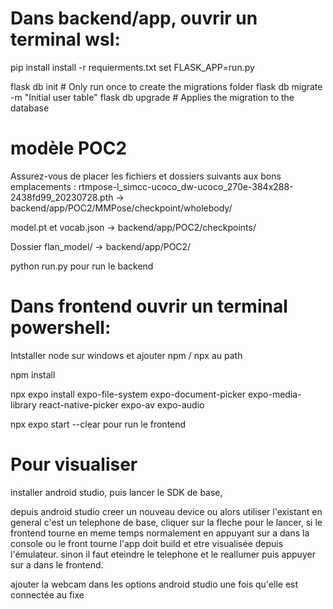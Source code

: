 
# Dans backend/app, ouvrir un terminal wsl: 
pip install install -r requierments.txt
set FLASK_APP=run.py

flask db init  # Only run once to create the migrations folder
flask db migrate -m "Initial user table"
flask db upgrade # Applies the migration to the database

# modèle POC2
Assurez-vous de placer les fichiers et dossiers suivants aux bons emplacements :
rtmpose-l_simcc-ucoco_dw-ucoco_270e-384x288-2438fd99_20230728.pth →
backend/app/POC2/MMPose/checkpoint/wholebody/

model.pt et vocab.json →
backend/app/POC2/checkpoints/

Dossier flan_model/ →
backend/app/POC2/

python run.py pour run le backend

# Dans frontend ouvrir un terminal powershell:

Intstaller node sur windows et ajouter npm / npx au path

npm install

npx expo install expo-file-system expo-document-picker expo-media-library react-native-picker expo-av expo-audio


npx expo start --clear pour run le frontend

# Pour visualiser

installer android studio, puis lancer le SDK de base,

depuis android studio creer un nouveau device ou alors utiliser l'existant en general c'est un telephone de base, cliquer sur la fleche pour le lancer, si le frontend tourne en meme temps normalement en appuyant sur a dans la console ou le front tourne l'app doit build et etre visualisée depuis l'émulateur. sinon il faut eteindre le telephone et le reallumer puis appuyer sur a dans le frontend.

ajouter la webcam dans les options android studio une fois qu'elle est connectée au fixe
